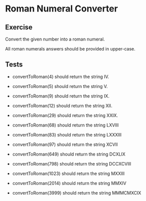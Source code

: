 # Roman Numeral Converter

## Exercise

Convert the given number into a roman numeral.

All roman numerals answers should be provided in upper-case.

## Tests

- convertToRoman(4) should return the string IV.

- convertToRoman(5) should return the string V.

- convertToRoman(9) should return the string IX.

- convertToRoman(12) should return the string XII.

- convertToRoman(29) should return the string XXIX.

- convertToRoman(68) should return the string LXVIII

- convertToRoman(83) should return the string LXXXIII

- convertToRoman(97) should return the string XCVII

- convertToRoman(649) should return the string DCXLIX

- convertToRoman(798) should return the string DCCXCVIII

- convertToRoman(1023) should return the string MXXIII

- convertToRoman(2014) should return the string MMXIV

- convertToRoman(3999) should return the string MMMCMXCIX
